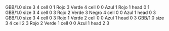 <gs-board without-header> GBB/1.0
size 3 4
cell 0 1 Rojo 3 Verde 4 
cell 0 0 Azul 1 Rojo 1 
head 0 1
 </gs-board>
<gs-board without-header> GBB/1.0
size 3 4
cell 0 3 Rojo 2 Verde 3 Negro 4 
cell 0 0 Azul 1 
head 0 3
 </gs-board>
<gs-board without-header> GBB/1.0
size 3 4
cell 0 3 Rojo 1 Verde 2 
cell 0 0 Azul 1 
head 0 3
 </gs-board>
<gs-board without-header> GBB/1.0
size 3 4
cell 2 3 Rojo 2 Verde 1 
cell 0 0 Azul 1 
head 2 3 </gs-board>